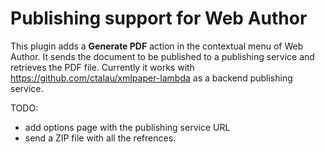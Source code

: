 Publishing support for Web Author
=================================

This plugin adds a **Generate PDF** action in the contextual menu of Web Author. It sends the document to be published to a publishing service and retrieves the PDF file. Currently it works with https://github.com/ctalau/xmlpaper-lambda as a backend publishing service.


TODO: 
- add options page with the publishing service URL
- send a ZIP file with all the refrences.

